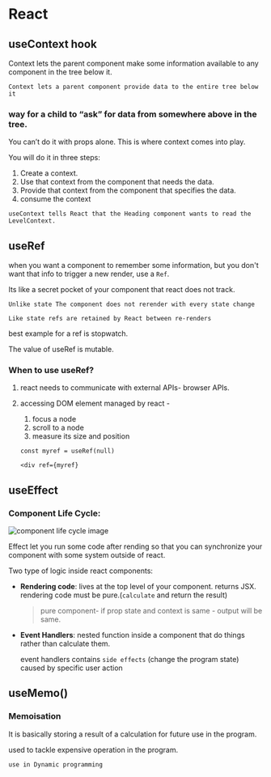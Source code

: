 # React

## useContext hook

Context lets the parent component make some information available to any component in the tree below it.

`Context lets a parent component provide data to the entire tree below it`

### way for a child to “ask” for data from somewhere above in the tree.

You can’t do it with props alone. This is where context comes into play.

You will do it in three steps:

1. Create a context.
2. Use that context from the component that needs the data.
3. Provide that context from the component that specifies the data.
4. consume the context

`useContext tells React that the Heading component wants to read the LevelContext.`

## useRef

when you want a component to remember some information, but you don't want that info to trigger a new render, use a `Ref`.

Its like a secret pocket of your component that react does not track.

`Unlike state The component does not rerender with every state change`

`Like state refs are retained by React between re-renders`

best example for a ref is stopwatch.

The value of useRef is mutable.

### When to use useRef?

1. react needs to communicate with external APIs- browser APIs.
2. accessing DOM element managed by react -

   1. focus a node
   2. scroll to a node
   3. measure its size and position

   `const myref = useRef(null)`

   `<div ref={myref}`

## useEffect

### Component Life Cycle:

![component life cycle image](https://cdn-media-1.freecodecamp.org/images/1*_drMYY_IEgboMS4RhvC-lQ.png)

Effect let you run some code after rending so that you can synchronize your component with some system outside of react.

Two type of logic inside react components:

- **Rendering code**:
  lives at the top level of your component.
  returns JSX.
  rendering code must be pure.(`calculate` and return the result)

  > pure component- if prop state and context is same - output will be same.

- **Event Handlers**: nested function inside a component that do things rather than calculate them.

  event handlers contains `side effects` (change the program state) caused by specific user action

## useMemo()

### Memoisation

It is basically storing a result of a calculation for future use in the program.

used to tackle expensive operation in the program.

`use in Dynamic programming`

